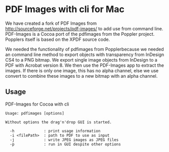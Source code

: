 # PDF Images with cli for Mac

We have created a fork of PDF Images from http://sourceforge.net/projects/pdf-images/ to add use from command line. PDF-Images is a Cocoa port of the pdfimages from the Poppler project. Popplers itself is based on the XPDF source code.

We needed the functionality of pdfimages from Popplerbecause we needed an command line method to export objects with transparency from InDesign CS4 to a PNG bitmap. We export single image objects from InDesign to a PDF with Acrobat version 8. We then use the PDF-Images app to extract the images. If there is only one image, this has no alpha channel, else we use convert to combine these images to a new bitmap with an alpha channel.

## Usage

PDF-Images for Cocoa with cli

```
Usage: pdfimages [options]

Without options the drag'n'drop GUI is started.

  -h             : print usage information
  -i <filePath>  : path to PDF to use as input
  -j             : write JPEG images as JPEG files
  -p             : run in GUI despite other options

```